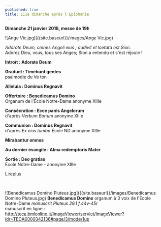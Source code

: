 ```yaml
---
published: true
title: IIIe dimanche après l'Épiphanie
---
```

**Dimanche 21 janvier 2018, messe de 19h**  

![Ange Vic.jpg]({{site.baseurl}}/images/Ange Vic.jpg)

*Adorate Deum, omnes Angeli eius ; audivit et laetata est Sion.*  
Adorez Dieu, vous, tous ses Anges; Sion a entendu et s'est réjouie !

**Introït : Adorate Deum**

**Graduel : Timebunt gentes**  
psalmodie du Ve ton

**Alleluia : Dominus Regnavit**  

**Offertoire : Benedicamus Domino**  
Organum de l'École Notre-Dame anonyme XIIIe

**Consécration : Ecce panis Angelorum**  
d'après *Verbum Bonum* anonyme XIIIe

**Communion : Dominus Regnavit**  
d'après *Ex eius tumba* École ND anonyme XIIIe

**Mirabantur omnes**

**Au dernier évangile : Alma redemptoris Mater**  

**Sortie : Deo gratias**  
École Notre-Dame - anonyme XIIIe

Lireplus

&nbsp;

![Benedicamus Domino Pluteus.jpg]({{site.baseurl}}/images/Benedicamus Domino Pluteus.jpg)
**Benedicamus Domino** organum à 3 voix de l'École Notre-Dame *manuscrit Pluteus 29.1  f.44v-45r*  
manuscrit en ligne : http://teca.bmlonline.it/ImageViewer/servlet/ImageViewer?idr=TECA0000342136#page/3/mode/1up
